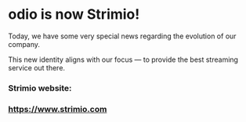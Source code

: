 # odio is now Strimio! 

Today, we have some very special news regarding the evolution of our company.

This new identity aligns with our focus — to provide the best streaming service out there.

### Strimio website:
### https://www.strimio.com
